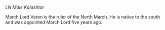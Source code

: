 *LN Male Kalashtar*

March Lord Varen is the ruler of the North March. He is native to the south and was appointed March Lord five years ago.